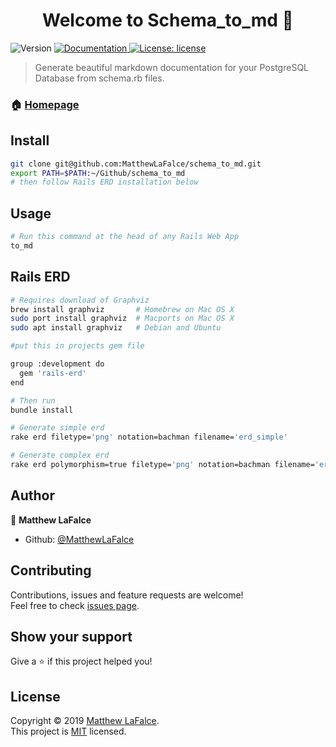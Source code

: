 <h1 align="center">Welcome to Schema_to_md 👋</h1>
<p>
  <img alt="Version" src="https://img.shields.io/badge/version-v1.0-blue.svg?cacheSeconds=2592000" />
  <a href="https://github.com/MatthewLaFalce/schema_to_md/blob/master/README.md">
    <img alt="Documentation" src="https://img.shields.io/badge/documentation-yes-brightgreen.svg" target="_blank" />
  </a>
  <a href="https://github.com/MatthewLaFalce/schema_to_md/blob/master/LICENSE">
    <img alt="License: license" src="https://img.shields.io/badge/License-license-yellow.svg" target="_blank" />
  </a>
</p>

> Generate beautiful markdown documentation for your PostgreSQL Database from schema.rb files.

### 🏠 [Homepage](https://github.com/MatthewLaFalce/schema_to_md)

## Install

```bash
git clone git@github.com:MatthewLaFalce/schema_to_md.git
export PATH=$PATH:~/Github/schema_to_md
# then follow Rails ERD installation below
```

## Usage

```bash
# Run this command at the head of any Rails Web App
to_md
```

## Rails ERD

```bash
# Requires download of Graphviz
brew install graphviz       # Homebrew on Mac OS X
sudo port install graphviz  # Macports on Mac OS X
sudo apt install graphviz   # Debian and Ubuntu

#put this in projects gem file

group :development do
  gem 'rails-erd'
end

# Then run
bundle install

# Generate simple erd
rake erd filetype='png' notation=bachman filename='erd_simple'

# Generate complex erd
rake erd polymorphism=true filetype='png' notation=bachman filename='erd_complex'
```

## Author

👤 **Matthew LaFalce**

* Github: [@MatthewLaFalce](https://github.com/MatthewLaFalce)

## Contributing

Contributions, issues and feature requests are welcome!<br />Feel free to check [issues page](https://github.com/MatthewLaFalce/schema_to_md/issues).

## Show your support

Give a ⭐️ if this project helped you!

## License

Copyright © 2019 [Matthew LaFalce](https://github.com/MatthewLaFalce).<br />
This project is [MIT](https://github.com/MatthewLaFalce/schema_to_md/blob/master/LICENSE) licensed.


